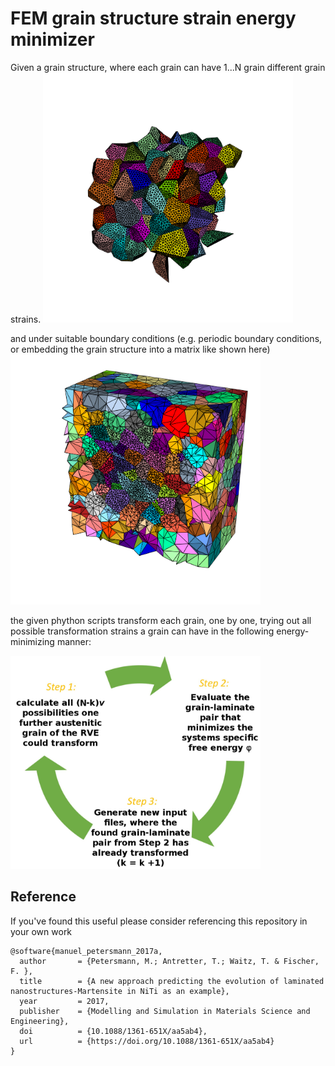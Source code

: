 # FEM grain structure strain energy minimizer

Given a grain structure, where each grain can have 1...N grain different grain strains.
<img src="https://raw.githubusercontent.com/ManuelPetersmann/FEM_grain_structure_strain_energy_minimizer/master/img17.png" width="400">
<!-- ![](https://raw.githubusercontent.com/ManuelPetersmann/FEM_grain_structure_strain_energy_minimizer/master/img17.png | width=100)  -->

and under suitable boundary conditions (e.g. periodic boundary conditions, or embedding the grain structure into a matrix like shown here)
<img src="https://raw.githubusercontent.com/ManuelPetersmann/FEM_grain_structure_strain_energy_minimizer/master/img16.png" width="400">
<!-- ![test](https://raw.githubusercontent.com/ManuelPetersmann/FEM_grain_structure_strain_energy_minimizer/master/img16.png | width=100)  -->

the given phython scripts transform each grain, one by one, trying out all possible transformation strains a grain can have in the following energy-minimizing manner:

<img src="https://raw.githubusercontent.com/ManuelPetersmann/FEM_grain_structure_strain_energy_minimizer/master/procedure_IEMA.JPG" width="400">

## Reference
If you've found this useful please consider referencing this repository in your own work
```
@software{manuel_petersmann_2017a,
  author       = {Petersmann, M.; Antretter, T.; Waitz, T. & Fischer, F. },
  title        = {A new approach predicting the evolution of laminated nanostructures-Martensite in NiTi as an example},
  year         = 2017,
  publisher    = {Modelling and Simulation in Materials Science and Engineering},
  doi          = {10.1088/1361-651X/aa5ab4},
  url          = {https://doi.org/10.1088/1361-651X/aa5ab4}
}
```
